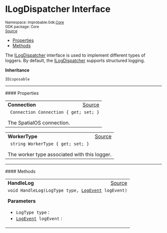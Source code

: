 
# ILogDispatcher Interface
<sup>
Namespace: Improbable.Gdk.<a href="{{urlRoot}}/api/core-index">Core</a><br/>
GDK package: Core<br/>
<a href="https://www.github.com/spatialos/gdk-for-unity/blob/0.2.3/workers/unity/Packages/com.improbable.gdk.core/Logging/ILogDispatcher.cs/#L11">Source</a>
<style>
a code {
                    padding: 0em 0.25em!important;
}
code {
                    background-color: #ffffff!important;
}
</style>
</sup>
<nav id="pageToc" class="page-toc"><ul><li><a href="#properties">Properties</a>
<li><a href="#methods">Methods</a>
</ul></nav>

</p>



<p>The <a href="{{urlRoot}}/api/core/i-log-dispatcher">ILogDispatcher</a> interface is used to implement different types of loggers. By default, the <a href="{{urlRoot}}/api/core/i-log-dispatcher">ILogDispatcher</a> supports structured logging. </p>



</p>

<b>Inheritance</b>

<code>IDisposable</code>








</p>
<hr style="width:100%; border-top-color:#d8d8d8" />
#### Properties


</p>




<table width="100%">
    <tr>
        <td style="border-right:none"><b>Connection</b></td>
        <td style="border-left:none; text-align:right"><a href="https://www.github.com/spatialos/gdk-for-unity/blob/0.2.3/workers/unity/Packages/com.improbable.gdk.core/Logging/ILogDispatcher.cs/#L16">Source</a></td>
    </tr>
    <tr>
        <td colspan="2">
<code> Connection Connection { get; set; }</code></p>
The SpatialOS connection. 


</td>
    </tr>
</table>


<table width="100%">
    <tr>
        <td style="border-right:none"><b>WorkerType</b></td>
        <td style="border-left:none; text-align:right"><a href="https://www.github.com/spatialos/gdk-for-unity/blob/0.2.3/workers/unity/Packages/com.improbable.gdk.core/Logging/ILogDispatcher.cs/#L21">Source</a></td>
    </tr>
    <tr>
        <td colspan="2">
<code> string WorkerType { get; set; }</code></p>
The worker type associated with this logger. 


</td>
    </tr>
</table>






</p>
<hr style="width:100%; border-top-color:#d8d8d8" />
#### Methods


</p>




<table width="100%">
    <tr>
        <td style="border-right:none"><b>HandleLog</b></td>
        <td style="border-left:none; text-align:right"><a href="https://www.github.com/spatialos/gdk-for-unity/blob/0.2.3/workers/unity/Packages/com.improbable.gdk.core/Logging/ILogDispatcher.cs/#L23">Source</a></td>
    </tr>
    <tr>
        <td colspan="2">
<code>void HandleLog(LogType type, <a href="{{urlRoot}}/api/core/log-event">LogEvent</a> logEvent)</code></p>



</p>

<b>Parameters</b>

<ul>
<li><code>LogType type</code> : </li>
<li><code><a href="{{urlRoot}}/api/core/log-event">LogEvent</a> logEvent</code> : </li>
</ul>





</td>
    </tr>
</table>





